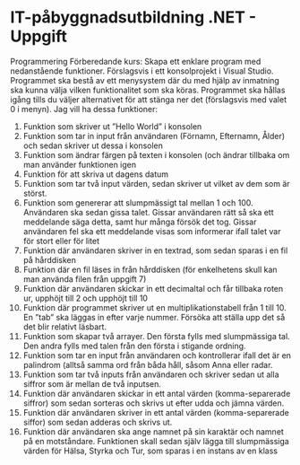 # IT-påbyggnadsutbildning .NET - Uppgift

Programmering Förberedande kurs:
Skapa ett enklare program med nedanstående funktioner. Förslagsvis i ett konsolprojekt i Visual Studio.
Programmet ska bestå av ett menysystem där du med hjälp av inmatning ska kunna välja vilken funktionalitet som ska köras. Programmet ska hållas igång tills du väljer alternativet för att stänga ner det (förslagsvis med valet 0 i menyn).
Jag vill ha dessa funktioner:
1. Funktion som skriver ut ”Hello World” i konsolen
2. Funktion som tar in input från användaren (Förnamn, Efternamn, Ålder) och sedan skriver ut dessa i konsolen
3. Funktion som ändrar färgen på texten i konsolen (och ändrar tillbaka om man använder funktionen igen
4. Funktion för att skriva ut dagens datum
5. Funktion som tar två input värden, sedan skriver ut vilket av dem som är störst.
6. Funktion som genererar att slumpmässigt tal mellan 1 och 100. Användaren ska sedan gissa talet. Gissar användaren rätt så ska ett meddelande säga detta, samt hur många försök det tog. Gissar användaren fel ska ett meddelande visas som informerar ifall talet var för stort eller för litet
7. Funktion där användaren skriver in en textrad, som sedan sparas i en fil på hårddisken
8. Funktion där en fil läses in från hårddisken (för enkelhetens skull kan man använda filen från uppgift 7)
9. Funktion där användaren skickar in ett decimaltal och får tillbaka roten ur, upphöjt till 2 och upphöjt till 10
10. Funktion där programmet skriver ut en multiplikationstabell från 1 till 10. En ”tab” ska läggas in efter varje nummer. Försöka att ställa upp det så det blir relativt läsbart.
11. Funktion som skapar två arrayer. Den första fylls med slumpmässiga tal. Den andra fylls med talen från den första i stigande ordning.
12. Funktion som tar en input från användaren och kontrollerar ifall det är en palindrom (alltså samma ord från båda håll, såsom Anna eller radar.
13. Funktion som tar två inputs från användaren och skriver sedan ut alla siffror som är mellan de två inputsen.
14. Funktion där användaren skickar in ett antal värden (komma-separerade siffror) som sedan sorteras och skrivs ut efter udda och jämna värden.
15. Funktion där användaren skriver in ett antal värden (komma-separerade siffor) som sedan adderas och skrivs ut.
16. Funktion där användaren ska ange namnet på sin karaktär och namnet på en motståndare. Funktionen skall sedan själv lägga till slumpmässiga värden för Hälsa, Styrka och Tur, som sparas i en instans av en klass
